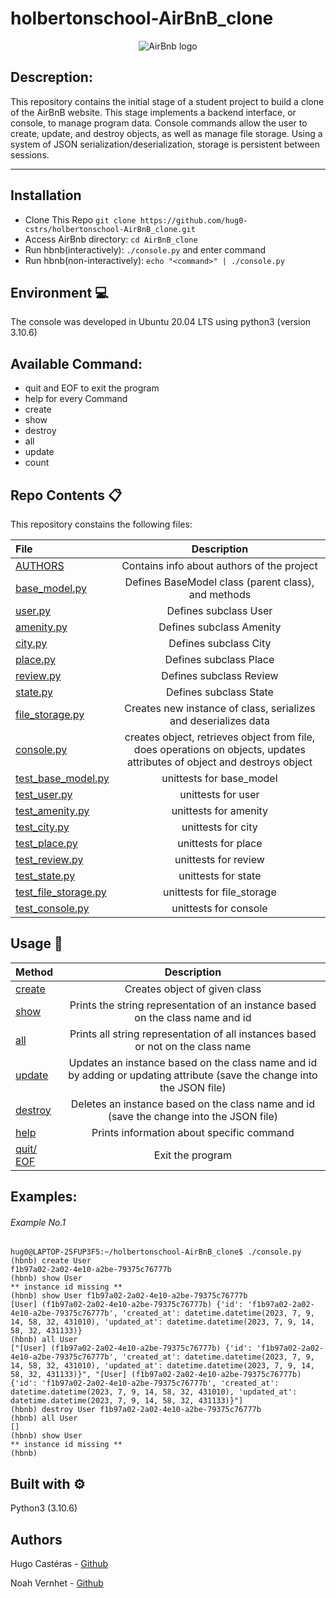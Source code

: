 # holbertonschool-AirBnB_clone
<p align="center"><img src="https://camo.githubusercontent.com/a0c52a69dc410e983b8c63fa4aa57e83cb4157cd/68747470733a2f2f73332e616d617a6f6e6177732e636f6d2f696e7472616e65742d70726f6a656374732d66696c65732f686f6c626572746f6e7363686f6f6c2d6869676865722d6c6576656c5f70726f6772616d6d696e672b2f3236332f4842544e2d68626e622d46696e616c2e706e67" alt="AirBnb  logo"></p>

## Descreption:
This repository contains the initial stage of a student project to build a clone of the AirBnB website. This stage implements a backend interface, or console, to manage program data. Console commands allow the user to create, update, and destroy objects, as well as manage file storage. Using a system of JSON serialization/deserialization, storage is persistent between sessions.

---
## Installation
* Clone This Repo `git clone https://github.com/hug0-cstrs/holbertonschool-AirBnB_clone.git`
* Access AirBnb directory: `cd AirBnB_clone`
* Run hbnb(interactively): `./console.py` and enter command
* Run hbnb(non-interactively): `echo "<command>" | ./console.py`

## Environment :computer:
The console was developed in Ubuntu 20.04 LTS using python3 (version 3.10.6)

## Available Command:
* quit and EOF to exit the program
* help for every Command
* create 
* show
* destroy
* all
* update
* count

## Repo Contents :clipboard:
This repository constains the following files:

|   **File**   |   **Description**   |
| :-------------- | :---------------------: |
|[AUTHORS](./AUTHORS) | Contains info about authors of the project |
|[base_model.py](./models/base_model.py) | Defines BaseModel class (parent class), and methods |
|[user.py](./models/user.py) | Defines subclass User |
|[amenity.py](./models/amenity.py) | Defines subclass Amenity |
|[city.py](./models/city.py)| Defines subclass City |
|[place.py](./models/place.py)| Defines subclass Place |
|[review.py](./models/review.py) | Defines subclass Review |
|[state.py](./models/state.py) | Defines subclass State |
|[file_storage.py](./models/engine/file_storage.py) | Creates new instance of class, serializes and deserializes data |
|[console.py](./console.py) | creates object, retrieves object from file, does operations on objects, updates attributes of object and destroys object |
|[test_base_model.py](./tests/test_models/test_base_model.py) | unittests for base_model |
|[test_user.py](./tests/test_models/test_user.py) | unittests for user |
|[test_amenity.py](./tests/test_models/test_amenity.py) | unittests for amenity |
|[test_city.py](./tests/test_models/test_city.py) | unittests for city |
|[test_place.py](./tests/test_models/test_place.py) | unittests for place |
|[test_review.py](./tests/test_models/test_review.py) | unittests for review |
|[test_state.py](./tests/test_models/test_state.py) | unittests for state |
|[test_file_storage.py](./tests/test_models/test_engine/test_file_storage.py) | unittests for file_storage |
|[test_console.py](./tests/test_console.py) | unittests for console |

## Usage :wrench:

|   **Method**   |   **Description**   |
| :-------------- | :---------------------: |
|[create](./console.py) | Creates object of given class |
|[show](./console.py) | Prints the string representation of an instance based on the class name and id |
|[all](./console.py) | Prints all string representation of all instances based or not on the class name |
|[update](./console.py) | Updates an instance based on the class name and id by adding or updating attribute (save the change into the JSON file) |
|[destroy](./console.py)| Deletes an instance based on the class name and id (save the change into the JSON file) |
|[help](./console.py)| Prints information about specific command |
|[quit/ EOF](./console.py)| Exit the program |

## Examples:
###### Example No.1
```
hug0@LAPTOP-25FUP3F5:~/holbertonschool-AirBnB_clone$ ./console.py 
(hbnb) create User
f1b97a02-2a02-4e10-a2be-79375c76777b
(hbnb) show User
** instance id missing **
(hbnb) show User f1b97a02-2a02-4e10-a2be-79375c76777b
[User] (f1b97a02-2a02-4e10-a2be-79375c76777b) {'id': 'f1b97a02-2a02-4e10-a2be-79375c76777b', 'created_at': datetime.datetime(2023, 7, 9, 14, 58, 32, 431010), 'updated_at': datetime.datetime(2023, 7, 9, 14, 58, 32, 431133)}
(hbnb) all User
["[User] (f1b97a02-2a02-4e10-a2be-79375c76777b) {'id': 'f1b97a02-2a02-4e10-a2be-79375c76777b', 'created_at': datetime.datetime(2023, 7, 9, 14, 58, 32, 431010), 'updated_at': datetime.datetime(2023, 7, 9, 14, 58, 32, 431133)}", "[User] (f1b97a02-2a02-4e10-a2be-79375c76777b) {'id': 'f1b97a02-2a02-4e10-a2be-79375c76777b', 'created_at': datetime.datetime(2023, 7, 9, 14, 58, 32, 431010), 'updated_at': datetime.datetime(2023, 7, 9, 14, 58, 32, 431133)}"]
(hbnb) destroy User f1b97a02-2a02-4e10-a2be-79375c76777b
(hbnb) all User
[]
(hbnb) show User
** instance id missing **
(hbnb) 
```

## Built with :gear:
Python3 (3.10.6)


## Authors
Hugo Castéras - [Github](https://github.com/hug0-cstrs)

Noah Vernhet - [Github](https://github.com/truuue)

